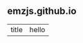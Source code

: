 ## emzjs.github.io

<center>
  <table>
    <tr>
      <td>
      title 
      </td>
      <td>
    hello
      </td>
    </tr>
  </table>
  </center>
